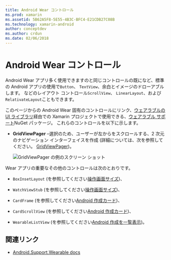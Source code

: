 ```yaml
---
title: Android Wear コントロール
ms.prod: xamarin
ms.assetid: 5B62A5F8-5E55-4B3C-BFC4-E21CDB27C08B
ms.technology: xamarin-android
author: conceptdev
ms.author: crdun
ms.date: 02/06/2018
---
```


# <a name="android-wear-controls"></a>Android Wear コントロール

Android Wear アプリ多く使用できますのと同じコントロールの既になど、標準の Android アプリの使用で`Button`、 `TextView`、余白とイメージのドローアブルします。 などのレイアウト コントロール`ScrollView`、 `LinearLayout`、および`RelativateLayout`こともできます。

このページからの Android Wear 固有のコントロールにリンク、[ウェアラブルの UI ライブラリ](https://developer.android.com/training/wearables/apps/layouts.html#UiLibrary)経由での Xamarin プロジェクトで使用できる、[ウェアラブル サポート](https://www.nuget.org/packages/Xamarin.Android.Wear/)NuGet パッケージ。 これらのコントロールを以下に示します。

-   **GridViewPager** &ndash;選択のため、ユーザーが左からをスクロールする、2 次元のナビゲーション インターフェイスを作成 (詳細については、次を参照してください。 [GridViewPager](~/android/wear/user-interface/controls/gridviewpager.md))。

    ![GridViewPager の例のスクリーン ショット](images/gridviewpager.png)

Wear アプリの重要なその他のコントロールは次のとおりです。

* `BoxInsetLayout` (を参照してください[操作画面サイズ](~/android/wear/screen-sizes.md))、

* `WatchViewStub` (を参照してください[操作画面サイズ](~/android/wear/screen-sizes.md))、

* `CardFrame` (を参照してください[Android 作成カード](https://developer.android.com/training/wearables/ui/cards.html))、

* `CardScrollView` (を参照してください[Android 作成カード](https://developer.android.com/training/wearables/ui/cards.html))、

* `WearableListView` (を参照してください[Android 作成を一覧表示](https://developer.android.com/training/wearables/ui/lists.html))。


## <a name="related-links"></a>関連リンク

- [Android.Support.Wearable docs](https://developer.android.com/reference/android/support/wearable/view/package-summary.html)

